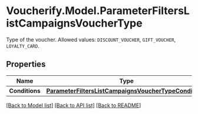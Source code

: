 # Voucherify.Model.ParameterFiltersListCampaignsVoucherType
Type of the voucher. Allowed values: `DISCOUNT_VOUCHER`, `GIFT_VOUCHER`, `LOYALTY_CARD`.

## Properties

Name | Type | Description | Notes
------------ | ------------- | ------------- | -------------
**Conditions** | [**ParameterFiltersListCampaignsVoucherTypeConditions**](ParameterFiltersListCampaignsVoucherTypeConditions.md) |  | [optional] 

[[Back to Model list]](../README.md#documentation-for-models) [[Back to API list]](../README.md#documentation-for-api-endpoints) [[Back to README]](../README.md)

